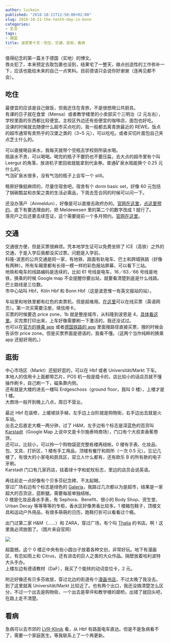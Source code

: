 ```yaml
---
author: loikein
published: "2018-10-21T12:50:00+02:00"
slug: 2018-10-21-the-tenth-day-in-bonn
categories:
- 生活
tags:
- 德国
title: 波恩第十天：吃住，交通，逛街，看病
---
```

值得纪念的第一篇关于德国（实地）的博文。  
唇炎犯了，本来预定去取包裹也没到，结果宅了一整天，做点创造性的工作弥补一下，应该也能给未来的自己一点笑料。目前德语只会说你好谢谢（连再见都不会）。  
  

## 吃住

最便宜的应该是自己做饭，但我还住在青旅，不是很想用公共厨具。  
有课的日子就在食堂（Mensa）或者教学楼里的小卖部买个三明治（2 元左右），学校里面的东西都比较便宜。主校区外边还有些便宜的咖啡店，面包也好吃。  
没课的时候就去随便什么超市买点吃的，我一般都去离青旅最近的 REWE。饭点的超市通常有卖热乎的汉堡之类的（3~5 元），可以吃吃。或者买切片面包自己夹点芝士什么的。  
  
可以直接喝自来水，我每天就带个空瓶去学校厕所装水喝。  
瓶装水不贵，可以喝喝。喝完的瓶子不要扔也不要压扁，去大点的超市里有个叫 Leergut 的角落，放进机子里回收就能拿到代金券。普通矿泉水瓶能换个 0.25 元什么的。  
气泡矿泉水很多，没有气泡的瓶子上会写一个 still。  
  
租房好像挺麻烦的，尽量住宿舍吧。宿舍有个 dorm basic set，好像 60 元包括了锅碗瓢盆和衣架之类的生活必需品，下周去签合同的时候可以问一下。  
  
还没办落户（Anmeldun），好像是可以直接去政府办的。[官网在这里](http://www.bonn.de/rat_verwaltung_buergerdienste/buergerdienste_online/buergerservice_a_z/00627/index.html?lang=de)，[点这里预约](https://netappoint.de/ot/stadtbonn/?company=stadtbonn)，底下有要选理由的，把
Meldewesen 里的第二个的数字改成 1 就行了。  
落完户之后还要去续签证，这个需要提前一个多月预约。[官网在这里](http://www.bonn.de/rat_verwaltung_buergerdienste/buergerdienste_online/terminreservierungen/index.html?lang=de)。  
  

## 交通

交通很方便，但是买票很麻烦。凭本地学生证可以免费坐除了 ICE（高铁）之外的交通，于是入学后我都没买过票。问题是入学前。  
科隆-波恩的公共交通是同一家，有地铁、路面有轨电车、巴士和跨城铁路（好像有两种）。所有车厢里都有长得一模一样的彩色报站屏幕，可以看下三站。  
地铁和电车的线路编码是连续的，比如 61 号线是电车，16／63／66 号线是地铁，换乘的时候 Google map 不会提醒你要出站，就要看清楚到底是什么线路。  
巴士路线是三位数。  
市中心站叫 Hbf，Köln Hbf 和 Bonn Hbf（这是波恩惟一有英文报站的站）。  
  
车站里和地铁里都有红色的卖票机，但是超难用。[在这里](https://www.vrs-ticketshop.de/en/home/)可以在线买票（英语网页）。第一次买需要注册，填信用卡。  
买票的时候要选 price zone，1b 就是整座城市，从科隆到波恩是 4，[具体看这里](https://www.faf-messe.de/files/dh/Content/Downloads/Anfahrt_und_Verkehr/en/Cologne_GesamtnetzplanFlyer_engl.pdf)。买完票打印出来，上车好像需要刷一下激活的，我还没试过。  
也可以在[官方的换乘 app](https://itunes.apple.com/de/app/auskunft/id398472681) 或者[德国铁路的 app](https://itunes.apple.com/us/app/db-navigator/id343555245?mt=8)
里面搜路径直接买票，搜的时候会告诉你 price zone。但是买票界面是德语的，我看不懂。（这两个当作纯粹的换乘 app 还挺好用的。）  
  

## 逛街

中心市场区（Markt）还挺好逛的，可以在 Hbf 或者 Universität/Markt
下车。  
本地人的信用卡上面都带芯片，POS 机一般是插卡的，店比较小的话店员就不懂操作刷卡，自己刷一下，磁条靠内侧。  
还有就是大楼的进去一楼叫 Erdgeschoss（ground floor，我叫 0 楼），上楼才是 1 楼。  
大商场一般开到晚上八点，周日不营业。  
  
最近 Hbf 在装修，上缓坡扶手梯，左手边上台阶就是购物街，右手边出去就是火车站。  
出去之后直走大概一两分钟，过了 H&M，左手边有个标志是深蓝色的百货叫
[Karstadt](https://www.karstadt.de/on/demandware.store/Sites-Karstadt-Site/de/Stores-Details?StoreID=001353&src=90L100001)（Google Map 上说中文是卡尔施泰特商场），门口有个大叔卖香蕉卷饼。  
还可以，比较小，可以拎一个购物袋逛完整栋楼再结帐。0 楼有手表、化妆品、包、文具、打折区，1 楼有手工用品，顶楼有餐厅和厕所（一次 0.5 元）。忘记几楼了，有很大的小家电和厨具区，双立人什么都有，还有欧乐 B 的所有款的电子牙刷。  
Karstadt 门口有几家药店，挂着绿十字和蛇杖标志，里边的店员会说英语。  
  
再往前走一点好像有个贝多芬纪念碑，不太起眼。  
穿过广场右边有个标志是绿色的 [Galeria](https://www.galeria-kaufhof.de/filialen/bonn/)，我路过几次都以为是超市，结果是一家超大的百货店，逛断腿。需要每层单独结帐。  
0 楼是化妆品香水手表，有 Sephora、Benefit、很小的 Body Shop、资生堂、Urban Decay 等等等等的专柜，香水区好像男香比较多。1 楼箱包鞋子，顶楼文具和运动户外用品，有很多萌萌的日历，跑鞋打折可以看看过个瘾。  
  
出门过第二家 H&M（……）和 ZARA，穿过广场，有个叫 [Thalia](https://www.thalia.de/shop/home/filialen/showDetails/5090/) 的书店。啊！这里我必须放图了。（图片来自官网）  

![](/post-img/2018-10-21-the-tenth-day-in-bonn.jpg)

超震撼。这个 0 楼正中央有些小圆台子放着各种文创，非常好玩。地下有漫画区，有恋如雨上和
Citrus，还有进击的巨人之类的大众作品。隔壁放着哈利波特大头手办。  
上楼左边有德语教材（DaF），我买了个能转的动词变位卡，2 元。  
  
附近好像还有贝多芬故居，穿过北边的街道有个[漫画书店](https://www.comicshop.de/)，不过太晚了我没去。  
到了这里就离 Universität/Markt 比较近了。也有两个出口，我还没搞清楚怎么区分，不过一个出去是购物街，一个出去是草坪和教学楼的廊桥。出错了就回头吧，在路上走不清楚。  
  

## 看病

急病可以去市郊的 [LVR-Klinik](http://www.klinik-bonn.lvr.de/de/nav_main/startseite.html) 看，从 Hbf 有路面电车直达。但是不是急病看不了，需要一个家庭医生。等我联系上了一个再更新。

